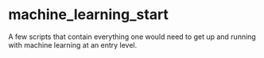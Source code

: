 # machine_learning_start
A few scripts that contain everything one would need to get up and running with machine learning at an entry level.
